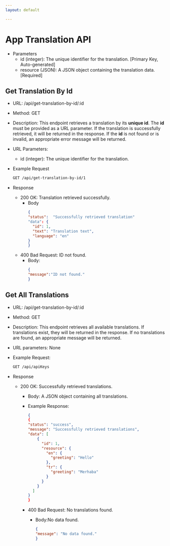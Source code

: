```yaml
---
layout: default

---
```



# App Translation API 


* Parameters
    * id (integer): The unique identifier for the translation. [Primary Key, Auto-generated]
    * resource (JSON): A JSON object containing the translation data. [Required]


## Get Translation By Id

* URL: /api/get-translation-by-id/:id
* Method: GET
* Description: This endpoint retrieves a translation by its **unique id**. The **id** must be provided as a URL parameter. If the translation is successfully retrieved, it will be returned in the response. If the **id** is not found or is invalid, an appropriate error message will be returned.

* URL Parameters:
  * id (integer): The unique identifier for the translation.

* Example Request
    ```bash
    GET /api/get-translation-by-id/1
    ```

* Response
  * 200 OK: Translation retrieved successfully.
    * Body
      ```json
      {
      "status":  "Successfully retrieved translation"
      "data": {
        "id": 1,
        "text": "Translation text",
        "language": "en"
      }
      }

  * 400 Bad Request: ID not found.
    * Body:
      ```json
      {
      "message":"ID not found."
      }


## Get All Translations
* URL: /api/get-translation-by-id/:id
* Method: GET
* Description: This endpoint retrieves all available translations. If translations exist, they will be returned in the response. If no translations are found, an appropriate message will be returned.
* URL parameters: None

* Example Request:
  ```bash
  GET /api/apiKeys
  ```

* Response

  * 200 OK: Successfully retrieved translations.

    * Body: A JSON object containing all translations.
    * Example Response:
      ```json
      {
      {
      "status": "success",
      "message": "Successfully retrieved translations",
      "data": [
          {
            "id": 1,
            "resource": {
              "en": {
                "greeting": "Hello"
              },
              "tr": {
                "greeting": "Merhaba"
              }
            }
          }
        ]
      }
      }
      ```

    * 400 Bad Request: No translations found.

      * Body:No data found.
        ```json
        {
        "message": "No data found."
        }

        ```






  


      
